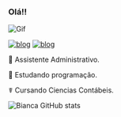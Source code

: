  
 ### Olá!!

 
![Gif](https://thumbs.gfycat.com/AcceptableTidyBarebirdbat-max-1mb.gif)

[![blog](https://img.shields.io/badge/Instagram-E4405F?style=for-the-badge&logo=instagram&logoColor=white)](https://www.instagram.com/biancarodrigueixx/)
 [![blog](	https://img.shields.io/badge/LinkedIn-0077B5?style=for-the-badge&logo=linkedin&logoColor=white)](https://www.linkedin.com/in/bianca-rodrigues-31989718a/)

💼 Assistente Administrativo. 

📖 Estudando programação.

☤ Cursando Ciencias Contábeis. 

![Bianca GitHub stats](https://github-readme-stats.vercel.app/api?username=BRS23&show_icons=true&theme=tokyonight)
